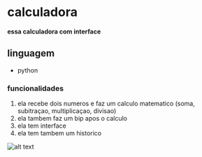 # calculadora

__essa calculadora com interface__

## linguagem

* python

### funcionalidades 

1. ela recebe dois numeros e faz um calculo matematico (soma, subitraçao, multiplicaçao, divisao)
2. ela tambem faz um bip apos o calculo
3. ela tem interface 
4. ela tem tambem um historico

![alt text](https://www.clipartbest.com/cliparts/9cR/g9L/9cRg9Ljgi.gif)
